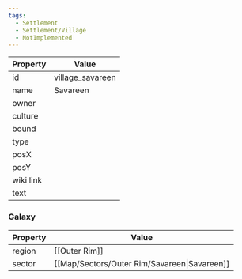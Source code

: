 ```yaml
---
tags:
  - Settlement
  - Settlement/Village
  - NotImplemented
---
```


| Property  | Value            |
| --------- | ---------------- |
| id        | village_savareen |
| name      | Savareen         |
| owner     |                  |
| culture   |                  |
| bound     |                  |
| type      |                  |
| posX      |                  |
| posY      |                  |
| wiki link |                  |
| text      |                  |

### Galaxy
| Property | Value                                        |
| -------- | -------------------------------------------- |
| region   | [[Outer Rim]]                                |
| sector   | [[Map/Sectors/Outer Rim/Savareen\|Savareen]] |
